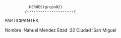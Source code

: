                HEROES(grupo02)
             /---------------------/



PARTICIPANTES:

Nombre   :Nahuel Mendez
Edad     :22
Ciudad   :San Miguel




